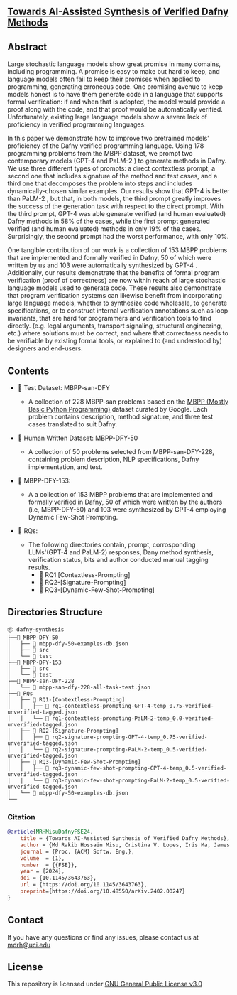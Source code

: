 
## [Towards AI-Assisted Synthesis of Verified Dafny Methods](https://arxiv.org/abs/2402.00247)

## Abstract
Large stochastic language models show great promise in many domains, including programming. A promise is easy to make but hard to keep, and language models often fail to keep their promises when applied to programming, generating erroneous code. One promising avenue to keep models honest is to have them generate code in a language that supports formal verification: if and when that is adopted, the model would provide a proof along with the code, and that proof would be automatically verified. Unfortunately, existing large language models show a severe lack of proficiency in verified programming languages. 

In this paper we demonstrate how to improve two pretrained models’ proficiency of the Dafny verified programming language. Using 178 programming problems from the MBPP dataset, we prompt two contemporary models (GPT-4 and PaLM-2 ) to generate methods in Dafny. We use three different types of prompts: a direct contextless prompt, a second one that includes signature of the method and test cases, and a third one that decomposes the problem into steps and includes dynamically-chosen similar examples. Our results show that GPT-4 is better than PaLM-2 , but that, in both models, the third prompt greatly improves the success of the generation task with respect to the direct prompt. With the third prompt, GPT-4 was able generate verified (and human evaluated) Dafny methods in 58% of the cases, while the first prompt generated verified (and human evaluated) methods in only 19% of the cases. Surprisingly, the second prompt had the worst performance, with only 10%. 

One tangible contribution of our work is a collection of 153 MBPP problems that are implemented and formally verified in Dafny, 50 of which were written by us and 103 were automatically synthesized by GPT-4 . Additionally, our results demonstrate that the benefits of formal program verification (proof of correctness) are now within reach of large stochastic language models used to generate code. These results also demonstrate that program verification systems can likewise benefit from incorporating large language models, whether to synthesize code wholesale, to generate specifications, or to construct internal verification annotations such as loop invariants, that are hard for programmers and verification tools to find directly. (e.g. legal arguments, transport signaling, structural engineering, etc.) where solutions must be correct, and where that correctness needs to be verifiable by existing formal tools, or explained to (and understood by) designers and end-users.

## Contents
- 📂 Test Dataset: MBPP-san-DFY
  - A collection of 228 MBPP-san problems based on the [MBPP (Mostly Basic Python
Programming)](https://github.com/google-research/google-research/tree/master/mbpp) dataset curated by Google. Each problem contains description,
method signature, and three test cases translated to suit Dafny.

- 📂  Human Written Dataset: MBPP-DFY-50
  - A collection of 50 problems selected from MBPP-san-DFY-228, containing problem description, NLP specifications, Dafny implementation, and test.
  
- 📂 MBPP-DFY-153:
  -  A a collection of 153 MBPP problems that are implemented and formally verified in Dafny, 50 of which were written by the authors (i.e, MBPP-DFY-50) and 103 were synthesized by GPT-4 employing Dynamic Few-Shot Prompting.

- 📂 RQs:
  - The following directories contain, prompt, corrosponding LLMs'(GPT-4 and PaLM-2) responses, Dany method synthesis, verification status, bits and author conducted manual tagging results.
    - 📂 RQ1 [Contextless-Prompting]
    - 📂 RQ2-[Signature-Prompting]
    - 📂 RQ3-[Dynamic-Few-Shot-Prompting]

## Directories Structure
```
📦 dafny-synthesis
├──📂 MBPP-DFY-50
│   ├── 📜 mbpp-dfy-50-examples-db.json
│   ├── 📂 src
│   └── 📂 test
├──📂 MBPP-DFY-153
│   ├── 📂 src
│   └── 📂 test
├──📂 MBPP-san-DFY-228
│   └── 📜 mbpp-san-dfy-228-all-task-test.json
├──📂 RQs
│   ├── 📂 RQ1-[Contextless-Prompting]
│   │   ├── 📜 rq1-contextless-prompting-GPT-4-temp_0.75-verified-unverified-tagged.json
│   │   └── 📜 rq1-contextless-prompting-PaLM-2-temp_0.0-verified-unverified-tagged.json
│   ├── 📂 RQ2-[Signature-Prompting]
│   │   ├── 📜 rq2-signature-prompting-GPT-4-temp_0.75-verified-unverified-tagged.json
│   │   └── 📜 rq2-signature-prompting-PaLM-2-temp_0.5-verified-unverified-tagged.json
│   ├── 📂 RQ3-[Dynamic-Few-Shot-Prompting]
│   │   ├── 📜 rq3-dynamic-few-shot-prompting-GPT-4-temp_0.5-verified-unverified-tagged.json
│   │   └── 📜 rq3-dynamic-few-shot-prompting-PaLM-2-temp_0.5-verified-unverified-tagged.json
│   └── 📜 mbpp-dfy-50-examples-db.json
└──
````

### Citation
```bibtex
@article{MRHMisuDafnyFSE24,
    title = {Towards AI-Assisted Synthesis of Verified Dafny Methods},
    author = {Md Rakib Hossain Misu, Cristina V. Lopes, Iris Ma, James Noble},
    journal = {Proc. {ACM} Softw. Eng.},
    volume  = {1},
    number  = {{FSE}},
    year = {2024},
    doi = {10.1145/3643763},
    url = {https://doi.org/10.1145/3643763},
    preprint={https://doi.org/10.48550/arXiv.2402.00247}
}
```

## Contact
If you have any questions or find any issues, please contact us at [mdrh@uci.edu](mailto:mdrh@uci.edu)

## License
This repository is licensed under [GNU General Public License v3.0](LICENSE)